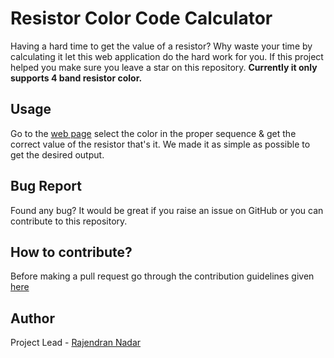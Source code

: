 # Resistor Color Code Calculator

Having a hard time to get the value of a resistor? Why waste your time by calculating it let this web application do the hard work for you. If this project helped you make sure you leave a star on this repository. **Currently it only supports 4 band resistor color.**

## Usage

Go to the [web page](https://raajnadar.github.io/resistor-color-calculator) select the color in the proper sequence & get the correct value of the resistor that's it. We made it as simple as possible to get the desired output.

## Bug Report
Found any bug? It would be great if you raise an issue on GitHub or you can contribute to this repository.

## How to contribute?
Before making a pull request go through the contribution guidelines given [here](https://github.com/raajnadar/resistor-color-calculator/blob/master/CONTRIBUTING.md)

## Author
Project Lead - [Rajendran Nadar](https://raajnadar.github.io)
